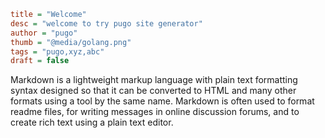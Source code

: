 ```ini
title = "Welcome"
desc = "welcome to try pugo site generator"
author = "pugo"
thumb = "@media/golang.png"
tags = "pugo,xyz,abc"
draft = false
```

Markdown is a lightweight markup language with plain text formatting syntax designed
so that it can be converted to HTML and many other formats using a tool by the same name.
Markdown is often used to format readme files, for writing messages in online discussion forums,
and to create rich text using a plain text editor.